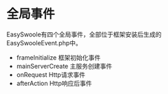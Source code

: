 # 全局事件
EasySwoole有四个全局事件，全部位于框架安装后生成的EasySwooleEvent.php中。
- frameInitialize 框架初始化事件
- mainServerCreate 主服务创建事件
- onRequest Http请求事件
- afterAction Http响应后事件